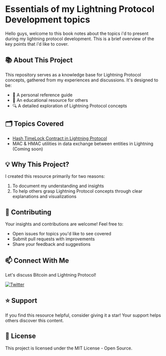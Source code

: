 # Essentials of my Lightning Protocol Development topics 

Hello guys, welcome to this book notes about the topics i'd to present during my lightning protocol development. This is a brief overview of the key points that i'd like to cover.

## 📚 About This Project

This repository serves as a knowledge base for Lightning Protocol concepts, gathered from my experiences and discussions. It's designed to be:

- 🎯 A personal reference guide
- 📖 An educational resource for others
- 🔍 A detailed exploration of Lightning Protocol concepts

## 🗂️ Topics Covered

- [Hash TimeLock Contract in Lightning Protocol](hash-timelocked-contract-topic-001.md)
- MAC & HMAC utilities in data exchange between entities in Lightning (Coming soon)

## 💡 Why This Project?

I created this resource primarily for two reasons:
1. To document my understanding and insights
2. To help others grasp Lightning Protocol concepts through clear explanations and visualizations

## 🤝 Contributing

Your insights and contributions are welcome! Feel free to:
- Open issues for topics you'd like to see covered
- Submit pull requests with improvements
- Share your feedback and suggestions

## 📫 Connect With Me

Let's discuss Bitcoin and Lightning Protocol!

[![Twitter](https://img.shields.io/badge/Twitter-@heyolaniran-blue?style=for-the-badge&logo=twitter)](https://twitter.com/heyolaniran)

## ⭐ Support

If you find this resource helpful, consider giving it a star! Your support helps others discover this content.

## 📄 License

This project is licensed under the MIT License - Open Source. 


